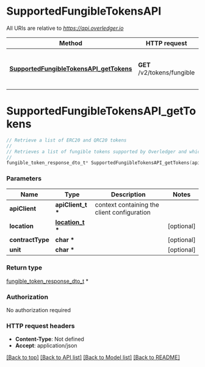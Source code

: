 # SupportedFungibleTokensAPI

All URIs are relative to *https://api.overledger.io*

Method | HTTP request | Description
------------- | ------------- | -------------
[**SupportedFungibleTokensAPI_getTokens**](SupportedFungibleTokensAPI.md#SupportedFungibleTokensAPI_getTokens) | **GET** /v2/tokens/fungible | Retrieve a list of ERC20 and QRC20 tokens


# **SupportedFungibleTokensAPI_getTokens**
```c
// Retrieve a list of ERC20 and QRC20 tokens
//
// Retrieves a list of fungible tokens supported by Overledger and which APIs and functions you can use for each. You can retrieve all fungible token types for all locations without providing parameters. If you want to see what tokens are supported for a specific contract type you can pass in either ERC20 or QRC20 as a contract type parameter. You can then filter further by including the resource using the technology and network parameters. You can also look for a specific token by passing in the unit as a parameter.
//
fungible_token_response_dto_t* SupportedFungibleTokensAPI_getTokens(apiClient_t *apiClient, location_t * location, char * contractType, char * unit);
```

### Parameters
Name | Type | Description  | Notes
------------- | ------------- | ------------- | -------------
**apiClient** | **apiClient_t \*** | context containing the client configuration |
**location** | **[location_t](.md) \*** |  | [optional] 
**contractType** | **char \*** |  | [optional] 
**unit** | **char \*** |  | [optional] 

### Return type

[fungible_token_response_dto_t](fungible_token_response_dto.md) *


### Authorization

No authorization required

### HTTP request headers

 - **Content-Type**: Not defined
 - **Accept**: application/json

[[Back to top]](#) [[Back to API list]](../README.md#documentation-for-api-endpoints) [[Back to Model list]](../README.md#documentation-for-models) [[Back to README]](../README.md)

